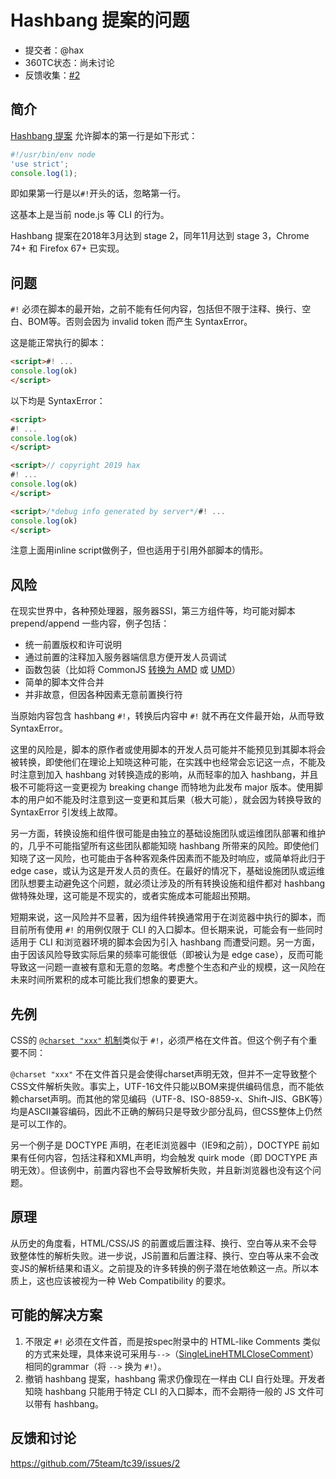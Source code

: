 # Hashbang 提案的问题

- 提交者：@hax
- 360TC状态：尚未讨论
- 反馈收集：[#2](https://github.com/75team/tc39/issues/2)

## 简介

[Hashbang 提案](https://github.com/tc39/proposal-hashbang) 允许脚本的第一行是如下形式：

```js
#!/usr/bin/env node
'use strict';
console.log(1);
```

即如果第一行是以`#!`开头的话，忽略第一行。

这基本上是当前 node.js 等 CLI 的行为。

Hashbang 提案在2018年3月达到 stage 2，同年11月达到 stage 3，Chrome 74+ 和 Firefox 67+ 已实现。

## 问题

`#!` 必须在脚本的最开始，之前不能有任何内容，包括但不限于注释、换行、空白、BOM等。否则会因为 invalid token 而产生 SyntaxError。

这是能正常执行的脚本：
```html
<script>#! ...
console.log(ok)
</script>
```

以下均是 SyntaxError：
```html
<script>
#! ...
console.log(ok)
</script>

<script>// copyright 2019 hax
#! ...
console.log(ok)
</script>

<script>/*debug info generated by server*/#! ...
console.log(ok)
</script>
```

注意上面用inline script做例子，但也适用于引用外部脚本的情形。

## 风险

在现实世界中，各种预处理器，服务器SSI，第三方组件等，均可能对脚本 prepend/append 一些内容，例子包括：

- 统一前置版权和许可说明
- 通过前置的注释加入服务器端信息方便开发人员调试
- 函数包装（比如将 CommonJS [转换为 AMD](https://github.com/domenic/amd-wrap) 或 [UMD](https://github.com/umdjs/umd)）
- 简单的脚本文件合并
- 并非故意，但因各种因素无意前置换行符

当原始内容包含 hashbang `#!`，转换后内容中 `#!` 就不再在文件最开始，从而导致 SyntaxError。

这里的风险是，脚本的原作者或使用脚本的开发人员可能并不能预见到其脚本将会被转换，即使他们在理论上知晓这种可能，在实践中也经常会忘记这一点，不能及时注意到加入 hashbang 对转换造成的影响，从而轻率的加入 hashbang，并且极不可能将这一变更视为 breaking change 而特地为此发布 major 版本。使用脚本的用户如不能及时注意到这一变更和其后果（极大可能），就会因为转换导致的 SyntaxError 引发线上故障。

另一方面，转换设施和组件很可能是由独立的基础设施团队或运维团队部署和维护的，几乎不可能指望所有这些团队都能知晓 hashbang 所带来的风险。即使他们知晓了这一风险，也可能由于各种客观条件因素而不能及时响应，或简单将此归于 edge case，或认为这是开发人员的责任。在最好的情况下，基础设施团队或运维团队想要主动避免这个问题，就必须让涉及的所有转换设施和组件都对 hashbang 做特殊处理，这可能是不现实的，或者实施成本可能超出预期。

短期来说，这一风险并不显著，因为组件转换通常用于在浏览器中执行的脚本，而目前所有使用 `#!` 的用例仅限于 CLI 的入口脚本。但长期来说，可能会有一些同时适用于 CLI 和浏览器环境的脚本会因为引入 hashbang 而遭受问题。另一方面，由于因该风险导致实际后果的频率可能很低（即被认为是 edge case），反而可能导致这一问题一直被有意和无意的忽略。考虑整个生态和产业的规模，这一风险在未来时间所累积的成本可能比我们想象的要更大。

## 先例

CSS的 [`@charset "xxx"` 机制](https://drafts.csswg.org/css-syntax/#determine-the-fallback-encoding)类似于 `#!`，必须严格在文件首。但这个例子有个重要不同：

`@charset "xxx"` 不在文件首只是会使得charset声明无效，但并不一定导致整个CSS文件解析失败。事实上，UTF-16文件只能以BOM来提供编码信息，而不能依赖charset声明。而其他的常见编码（UTF-8、ISO-8859-x、Shift-JIS、GBK等）均是ASCII兼容编码，因此不正确的解码只是导致少部分乱码，但CSS整体上仍然是可以工作的。

另一个例子是 DOCTYPE 声明，在老IE浏览器中（IE9和之前），DOCTYPE 前如果有任何内容，包括注释和XML声明，均会触发 quirk mode（即 DOCTYPE 声明无效）。但该例中，前置内容也不会导致解析失败，并且新浏览器也没有这个问题。

## 原理

从历史的角度看，HTML/CSS/JS 的前置或后置注释、换行、空白等从来不会导致整体性的解析失败。进一步说，JS前置和后置注释、换行、空白等从来不会改变JS的解析结果和语义。之前提及的许多转换的例子潜在地依赖这一点。所以本质上，这也应该被视为一种 Web Compatibility 的要求。

## 可能的解决方案

1. 不限定 `#!` 必须在文件首，而是按spec附录中的 HTML-like Comments 类似的方式来处理，具体来说可采用与`-->`（[SingleLineHTMLCloseComment](https://tc39.es/ecma262/#prod-annexB-SingleLineHTMLCloseComment)）相同的grammar（将 `-->` 换为 `#!`）。
1. 撤销 hashbang 提案，hashbang 需求仍像现在一样由 CLI 自行处理。开发者知晓 hashbang 只能用于特定 CLI 的入口脚本，而不会期待一般的 JS 文件可以带有 hashbang。

## 反馈和讨论

https://github.com/75team/tc39/issues/2
